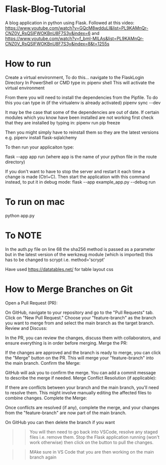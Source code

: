 # Flask-Blog-Tutorial
A blog application in python using Flask.
Followed at this video: https://www.youtube.com/watch?v=GQcM8wdduLI&list=PL9KAMnQr-CNZ0V_RsQSIFWOKBnU8F7S3y&index=6 and https://www.youtube.com/watch?v=f_bml-MILAs&list=PL9KAMnQr-CNZ0V_RsQSIFWOKBnU8F7S3y&index=8&t=1255s

# How to run
Create a virtual environment, To do this...
navigate to the FlaskLogin Directory
In PowerShell or CMD type in: pipenv shell
This will activate the virtual environment

From there you will need to install the dependencies from the Pipfile. To do this you can type in (if the virtualenv is already activated) pipenv sync --dev

It may be the case that some of the dependencies are out of date. If certain modules which you know have been installed are not working first check that they are installed by typing in: pipenv run pip freeze

Then you might simply have to reinstall them so they are the latest versions e.g. pipenv install flask-sqlalchemy

To then run your applicaiton type:

flask --app app run (where app is the name of your python file in the route directory)

If you don't want to have to stop the server and restart it each time a change is made (Ctrl+C). Then start the application with this command instead, to put it in debug mode: flask --app example_app.py --debug run

# To run on mac
python app.py


# To NOTE
In the auth.py file on line 68 the sha256 method is passed as a parameter but in the latest version of the werkzeug module (which is imported) this has to be changed to scrypt i.e. method='scrypt'

Have used https://datatables.net/ for table layout css

# How to Merge Branches on Git
Open a Pull Request (PR):

On GitHub, navigate to your repository and go to the "Pull Requests" tab. Click on "New Pull Request."
Choose your "feature-branch" as the branch you want to merge from and select the main branch as the target branch.
Review and Discuss:

In the PR, you can review the changes, discuss them with collaborators, and ensure everything is in order before merging.
Merge the PR:

If the changes are approved and the branch is ready to merge, you can click the "Merge" button on the PR. This will merge your "feature-branch" into the main branch.
Confirm the Merge:

GitHub will ask you to confirm the merge. You can add a commit message to describe the merge if needed.
Merge Conflict Resolution (if applicable):

If there are conflicts between your branch and the main branch, you'll need to resolve them. This might involve manually editing the affected files to combine changes.
Complete the Merge:

Once conflicts are resolved (if any), complete the merge, and your changes from the "feature-branch" are now part of the main branch.

On GitHub you can then delete the branch if you want

>> You will then need to go back into VSCode, resolve any staged files i.e. remove them. Stop the Flask application running (won't work otherwise) then click on the button to pull the changes.

>> MAke sure in VS Code that you are then working on the main branch again